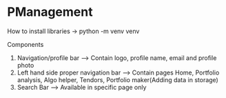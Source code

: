 # PManagement

How to install libraries  -> python -m venv venv




Components 

1. Navigation/profile bar                   --> Contain logo, profile name, email and profile photo
2. Left hand side proper navigation bar     --> Contain pages Home, Portfolio analysis, Algo helper, Tendors, Portfolio maker(Adding data in storage)
3. Search Bar                               --> Available in specific page only